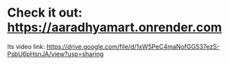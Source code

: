 # Check it out: https://aaradhyamart.onrender.com
Its video link: https://drive.google.com/file/d/1xW5PeC4maNofGG537ezS-PsbU6pHsnJA/view?usp=sharing
 
